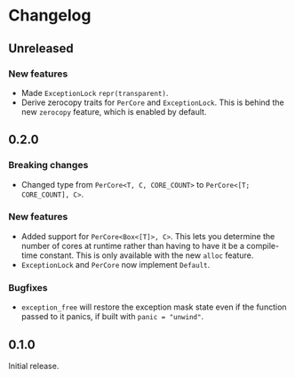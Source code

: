 # Changelog

## Unreleased

### New features

- Made `ExceptionLock` `repr(transparent)`.
- Derive zerocopy traits for `PerCore` and `ExceptionLock`. This is behind the new `zerocopy`
  feature, which is enabled by default.

## 0.2.0

### Breaking changes

- Changed type from `PerCore<T, C, CORE_COUNT>` to `PerCore<[T; CORE_COUNT], C>`.

### New features

- Added support for `PerCore<Box<[T]>, C>`. This lets you determine the number of cores at runtime
  rather than having to have it be a compile-time constant. This is only available with the new
  `alloc` feature.
- `ExceptionLock` and `PerCore` now implement `Default`.

### Bugfixes

- `exception_free` will restore the exception mask state even if the function passed to it panics,
  if built with `panic = "unwind"`.

## 0.1.0

Initial release.
